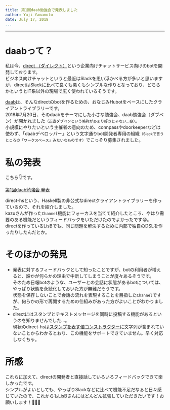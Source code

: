 ```yaml
---
title: 第1回daab勉強会で発表しました
author: Yuji Yamamoto
date: July 17, 2018
...
```

---


# daabって？

私は今、[direct （ダイレクト）](https://direct4b.com/ja/)という企業向けチャットサービス向けのbotを開発しております。  
ビジネス向けチャットというと最近はSlackを思い浮かべる方が多いと思いますが、directはSlackに比べて良くも悪くもシンプルな作りとなっており、どちらかというとIT系以外の現場で広く使われているそうです。

[daab](https://direct4b.com/ja/bot/)は、そんなdirectのbotを作るための、おなじみHubotをベースにしたクライアントライブラリーです。  
2018年7月20日、そのdaabをテーマにした小さな勉強会、daab勉強会（ダブベン）が開かれました<small>（正直ダブベンという略称があまり好きじゃない...😅）</small>。  
小規模にやりたいという主催者の意向のため、connpassやdoorkeeperなどは使わず、「daabデベロッパー」という文字通りbot開発者専用の組織<small>（Slackで言うところの「ワークスペース」みたいなものです）</small>でこっそり募集されました。

# 私の発表

こちら👇です。

[第1回daab勉強会 発表](http://localhost:8000/slides/2018-07-12-direct-hs.html)

direct-hsという、Haskell製の非公式なdirectクライアントライブラリーを作っているので、それを紹介しました。  
kazuさんが作った`Channel`機能にフォーカスを当てて紹介したところ、やはり需要のある機能だというフィードバックをいただけたのでよかったです😁。  
directを作っているLisBでも、同じ問題を解決するために内部で独自のDSLを作ったりしたんだとか。

# そのほかの発見

- 発表に対するフィードバックとして知ったことですが、botの利用者が増えると、誰かが何らかの理由で中断してしまうことが度々あるそうです。  
  そのため日報botのような、ユーザーとの会話に状態があるbotについては、やっぱり状態を永続化しておいた方が無難だそうです。  
  状態を保存しないことで会話の流れを表現することを目指した`Channel`ですが、何らかの形で再開するための仕組みがあった方がよいことがわかりました。
- directにはスタンプとテキストメッセージを同時に投稿する機能があるというのを知りませんでした...。  
  現状のdirect-hsは[スタンプを表す値コンストラクター](https://github.com/iij-ii/direct-hs/blob/198401d7f652cdf065705ba1841957340b4e6d6c/src/Web/Direct/Types.hs#L176)に文字列が含まれていないことからわかるとおり、この機能をサポートできていません。早く対応しなくちゃ。

# 所感

これらに加えて、directの開発者と直接話していろいろフィードバックできて楽しかったです。  
シンプルがよいとしても、やっぱりSlackなどに比べて機能不足だなぁと日々感じていたので、これからもLisBさんにはどんどん拡張していただきたいです！お願いします！🙏🙏🙏
